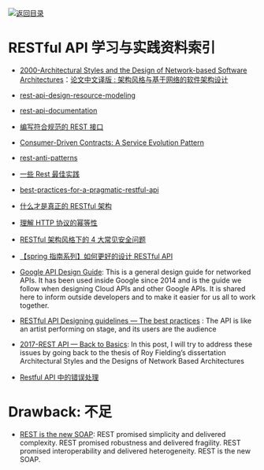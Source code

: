[![返回目录](https://parg.co/UGo)](https://parg.co/b4z)

# RESTful API 学习与实践资料索引

* [2000-Architectural Styles and the Design of Network-based Software Architectures]()：[论文中文译版 : 架构风格与基于网络的软件架构设计](http://o6v08w541.bkt.clouddn.com/REST-article.pdf)

- [rest-api-design-resource-modeling](https://www.thoughtworks.com/insights/blog/rest-api-design-resource-modeling)

- [rest-api-documentation](https://dzone.com/articles/rest-api-documentation-part-1)

* [编写符合规范的 REST 接口](http://mp.weixin.qq.com/s?__biz=MzA3NDM0ODQwMw==&mid=208060670&idx=1&sn=ce67b8896985e8448137052b338093e0&utm_source=tuicool&utm_medium=referral)

* [Consumer-Driven Contracts: A Service Evolution Pattern](http://martinfowler.com/articles/consumerDrivenContracts.html)

* [rest-anti-patterns](http://marcelo-cure.blogspot.jp/2016/09/rest-anti-patterns.html)
* [一些 Rest 最佳实践](http://colobu.com/2015/08/10/some-REST-best-practices/?utm_source=tuicool)

* [best-practices-for-a-pragmatic-restful-api](http://www.vinaysahni.com/best-practices-for-a-pragmatic-restful-api)

* [什么才是真正的 RESTful 架构](http://blog.jimmylv.info/2015-11-11-what-is-really-rest/)

* [理解 HTTP 协议的幂等性](http://www.cnblogs.com/weidagang2046/archive/2011/06/04/2063696.html)

* [RESTful 架构风格下的 4 大常见安全问题](http://insights.thoughtworkers.org/security-issues-in-restful/)

* [【spring 指南系列】如何更好的设计 RESTful API](https://zhuanlan.zhihu.com/p/24592119)

* [Google API Design Guide](https://cloud.google.com/apis/design/): This is a general design guide for networked APIs. It has been used inside Google since 2014 and is the guide we follow when designing Cloud APIs and other Google APIs. It is shared here to inform outside developers and to make it easier for us all to work together.

* [RESTful API Designing guidelines — The best practices](https://hackernoon.com/restful-api-designing-guidelines-the-best-practices-60e1d954e7c9#.k60nd5hje) : The API is like an artist performing on stage, and its users are the audience

* [2017-REST API — Back to Basics](https://restful.io/rest-api-back-to-basics-c64f282d972): In this post, I will try to address these issues by going back to the thesis of Roy Fielding’s dissertation Architectural Styles and the Designs of Network Based Architectures

* [Restful API 中的错误处理](http://scarletsky.github.io/2016/11/30/error-handling-in-restful-api/)

# Drawback: 不足

* [REST is the new SOAP](https://parg.co/UsU): REST promised simplicity and delivered complexity. REST promised robustness and delivered fragility. REST promised interoperability and delivered heterogeneity. REST is the new SOAP.
